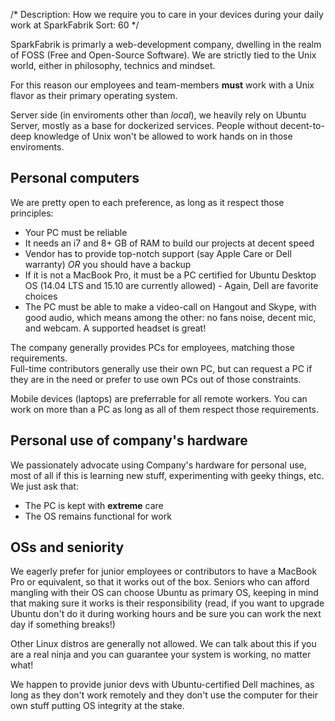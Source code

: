 /*
Description: How we require you to care in your devices during your daily work at SparkFabrik
Sort: 60
*/

SparkFabrik is primarly a web-development company, dwelling in the realm of FOSS (Free and Open-Source Software).
We are strictly tied to the Unix world, either in philosophy, technics and mindset.

For this reason our employees and team-members **must** work with a Unix flavor as their primary operating system.

Server side (in enviroments other than _local_), we heavily rely on Ubuntu Server, mostly as a base for dockerized services. People without decent-to-deep knowledge of Unix won't be allowed to work hands on in those enviroments.

## Personal computers

We are pretty open to each preference, as long as it respect those principles:

* Your PC must be reliable
* It needs an i7 and 8+ GB of RAM to build our projects at decent speed
* Vendor has to provide top-notch support (say Apple Care or Dell warranty) *OR* you should have a backup
* If it is not a MacBook Pro, it must be a PC certified for Ubuntu Desktop OS (14.04 LTS and 15.10 are currently allowed) - Again, Dell are favorite choices
* The PC must be able to make a video-call on Hangout and Skype, with good audio, which means among the other: no fans noise, decent mic, and webcam. A supported headset is great!

The company generally provides PCs for employees, matching those requirements.  
Full-time contributors generally use their own PC, but can request a PC if they are in the need or prefer to use own PCs out of those constraints.

Mobile devices (laptops) are preferrable for all remote workers. You can work on more than a PC as long as all of them respect those requirements.

## Personal use of company's hardware

We passionately advocate using Company's hardware for personal use, most of all if this is learning new stuff, experimenting with geeky things, etc.  
We just ask that:

* The PC is kept with **extreme** care
* The OS remains functional for work

## OSs and seniority

We eagerly prefer for junior employees or contributors to have a MacBook Pro or equivalent, so that it works out of the box.
Seniors who can afford mangling with their OS can choose Ubuntu as primary OS, keeping in mind that making sure it works is their responsibility (read, if you want to upgrade Ubuntu don't do it during working hours and be sure you can work the next day if something breaks!)

Other Linux distros are generally not allowed. We can talk about this if you are a real ninja and you can guarantee your system is working, no matter what!

We happen to provide junior devs with Ubuntu-certified Dell machines, as long as they don't work remotely and they don't use the computer for their own stuff putting OS integrity at the stake.
